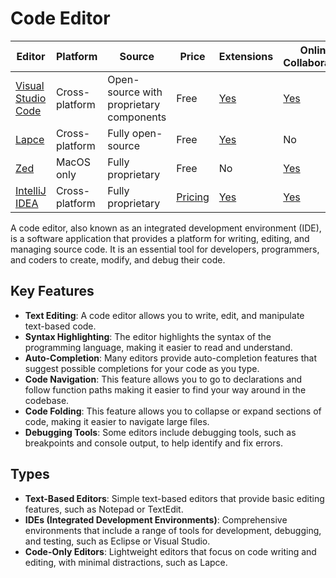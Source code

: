 # Code Editor

| Editor                                               | Platform       | Source                                                                         | Price                                     | Extensions                                                   | Online Collaboration                                                             |
| ---------------------------------------------------- | -------------- | ------------------------------------------------------------------------------ | ----------------------------------------- | ------------------------------------------------------------ | -------------------------------------------------------------------------------- |
| [Visual Studio Code](https://code.visualstudio.com/) | Cross-platform | Open-source with proprietary components                                        | Free                                      | [Yes](https://marketplace.visualstudio.com/VSCode)           | [Yes](https://learn.microsoft.com/en-us/visualstudio/liveshare/quickstart/share) |
| [Lapce](https://lapce.dev/)                          | Cross-platform | Fully open-source                                                              | Free                                      | [Yes](https://plugins.lapce.dev/)                            | No                                                                               |
| [Zed](https://zed.dev/)                              | MacOS only     | Fully proprietary                                                              | Free                                      | No                                                           | [Yes](https://zed.dev/docs/collaboration)                                        |
| [IntelliJ IDEA](https://www.jetbrains.com/idea/)     | Cross-platform | Fully proprietary | [Pricing](https://www.jetbrains.com/idea/buy/?section=personal&billing=yearly) | [Yes](https://plugins.jetbrains.com/idea) | [Yes](https://www.jetbrains.com/help/idea/code-with-me.html) |

A code editor, also known as an integrated development environment (IDE), is a software application that provides a platform for writing, editing, and managing source code. It is an essential tool for developers, programmers, and coders to create, modify, and debug their code.

## Key Features

- **Text Editing**: A code editor allows you to write, edit, and manipulate text-based code.
- **Syntax Highlighting**: The editor highlights the syntax of the programming language, making it easier to read and understand.
- **Auto-Completion**: Many editors provide auto-completion features that suggest possible completions for your code as you type.
- **Code Navigation**: This feature allows you to go to declarations and follow function paths making it easier to find your way around in the codebase.
- **Code Folding**: This feature allows you to collapse or expand sections of code, making it easier to navigate large files.
- **Debugging Tools**: Some editors include debugging tools, such as breakpoints and console output, to help identify and fix errors.

## Types

- **Text-Based Editors**: Simple text-based editors that provide basic editing features, such as Notepad or TextEdit.
- **IDEs (Integrated Development Environments)**: Comprehensive environments that include a range of tools for development, debugging, and testing, such as Eclipse or Visual Studio.
- **Code-Only Editors**: Lightweight editors that focus on code writing and editing, with minimal distractions, such as Lapce.

